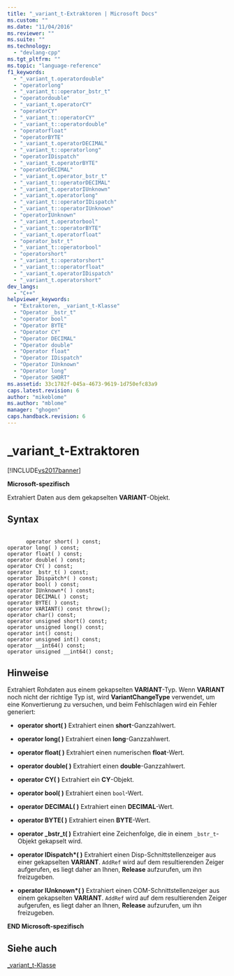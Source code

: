```yaml
---
title: "_variant_t-Extraktoren | Microsoft Docs"
ms.custom: ""
ms.date: "11/04/2016"
ms.reviewer: ""
ms.suite: ""
ms.technology: 
  - "devlang-cpp"
ms.tgt_pltfrm: ""
ms.topic: "language-reference"
f1_keywords: 
  - "_variant_t.operatordouble"
  - "operatorlong"
  - "_variant_t::operator_bstr_t"
  - "operatordouble"
  - "_variant_t.operatorCY"
  - "operatorCY"
  - "_variant_t::operatorCY"
  - "_variant_t::operatordouble"
  - "operatorfloat"
  - "operatorBYTE"
  - "_variant_t.operatorDECIMAL"
  - "_variant_t::operatorlong"
  - "operatorIDispatch"
  - "_variant_t.operatorBYTE"
  - "operatorDECIMAL"
  - "_variant_t.operator_bstr_t"
  - "_variant_t::operatorDECIMAL"
  - "_variant_t.operatorIUnknown"
  - "_variant_t.operatorlong"
  - "_variant_t::operatorIDispatch"
  - "_variant_t::operatorIUnknown"
  - "operatorIUnknown"
  - "_variant_t.operatorbool"
  - "_variant_t::operatorBYTE"
  - "_variant_t.operatorfloat"
  - "operator_bstr_t"
  - "_variant_t::operatorbool"
  - "operatorshort"
  - "_variant_t::operatorshort"
  - "_variant_t::operatorfloat"
  - "_variant_t.operatorIDispatch"
  - "_variant_t.operatorshort"
dev_langs: 
  - "C++"
helpviewer_keywords: 
  - "Extraktoren, _variant_t-Klasse"
  - "Operator _bstr_t"
  - "operator bool"
  - "Operator BYTE"
  - "Operator CY"
  - "Operator DECIMAL"
  - "Operator double"
  - "Operator float"
  - "Operator IDispatch"
  - "Operator IUnknown"
  - "Operator long"
  - "Operator SHORT"
ms.assetid: 33c1782f-045a-4673-9619-1d750efc83a9
caps.latest.revision: 6
author: "mikeblome"
ms.author: "mblome"
manager: "ghogen"
caps.handback.revision: 6
---
```

# _variant_t-Extraktoren
[!INCLUDE[vs2017banner](../assembler/inline/includes/vs2017banner.md)]

**Microsoft\-spezifisch**  
  
 Extrahiert Daten aus dem gekapselten **VARIANT**\-Objekt.  
  
## Syntax  
  
```  
  
      operator short( ) const;   
operator long( ) const;   
operator float( ) const;   
operator double( ) const;   
operator CY( ) const;   
operator _bstr_t( ) const;   
operator IDispatch*( ) const;   
operator bool( ) const;   
operator IUnknown*( ) const;   
operator DECIMAL( ) const;   
operator BYTE( ) const;  
operator VARIANT() const throw();  
operator char() const;  
operator unsigned short() const;  
operator unsigned long() const;  
operator int() const;  
operator unsigned int() const;  
operator __int64() const;  
operator unsigned __int64() const;  
```  
  
## Hinweise  
 Extrahiert Rohdaten aus einem gekapselten **VARIANT**\-Typ.  Wenn **VARIANT** noch nicht der richtige Typ ist, wird **VariantChangeType** verwendet, um eine Konvertierung zu versuchen, und beim Fehlschlagen wird ein Fehler generiert:  
  
-   **operator short\( \)** Extrahiert einen **short**\-Ganzzahlwert.  
  
-   **operator long\( \)** Extrahiert einen **long**\-Ganzzahlwert.  
  
-   **operator float\( \)** Extrahiert einen numerischen **float**\-Wert.  
  
-   **operator double\( \)** Extrahiert einen **double**\-Ganzzahlwert.  
  
-   **operator CY\( \)** Extrahiert ein **CY**\-Objekt.  
  
-   **operator bool\( \)** Extrahiert einen `bool`\-Wert.  
  
-   **operator DECIMAL\( \)** Extrahiert einen **DECIMAL**\-Wert.  
  
-   **operator BYTE\( \)** Extrahiert einen **BYTE**\-Wert.  
  
-   **operator \_bstr\_t\( \)** Extrahiert eine Zeichenfolge, die in einem `_bstr_t`\-Objekt gekapselt wird.  
  
-   **operator IDispatch\*\( \)** Extrahiert einen Disp\-Schnittstellenzeiger aus einer gekapselten **VARIANT**.  `AddRef` wird auf dem resultierenden Zeiger aufgerufen, es liegt daher an Ihnen, **Release** aufzurufen, um ihn freizugeben.  
  
-   **operator IUnknown\*\( \)** Extrahiert einen COM\-Schnittstellenzeiger aus einem gekapselten **VARIANT**.  `AddRef` wird auf dem resultierenden Zeiger aufgerufen, es liegt daher an Ihnen, **Release** aufzurufen, um ihn freizugeben.  
  
 **END Microsoft\-spezifisch**  
  
## Siehe auch  
 [\_variant\_t\-Klasse](../cpp/variant-t-class.md)